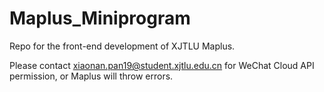 # Maplus_Miniprogram
Repo for the front-end development of XJTLU Maplus.

Please contact xiaonan.pan19@student.xjtlu.edu.cn for WeChat Cloud API permission, or Maplus will throw errors.
